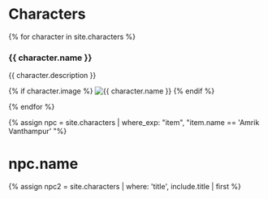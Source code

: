 # Characters


 {% for character in site.characters %}
 
 <div class="character">
 <h3>{{ character.name }} </h3>
 <div class="description">{{ character.description }} </div>

 {% if character.image %}
     <img src="{{ character.image }}" alt="{{ character.name }}" />
   {% endif %}
 
 </div>
 {% endfor %}
 
 
 {% assign npc =  site.characters | where_exp: "item", "item.name == 'Amrik Vanthampur' "%}
 # npc.name
 
 {% assign npc2 = site.characters | where: 'title', include.title | first %}
